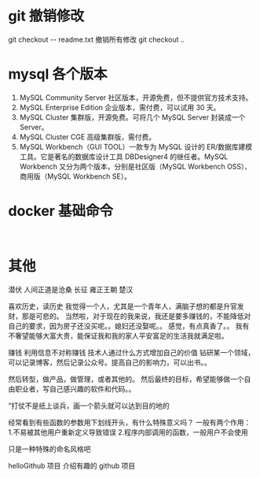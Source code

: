 # git 撤销修改

git checkout -- readme.txt
撤销所有修改
git checkout ..

# mysql 各个版本

1. MySQL Community Server 社区版本，开源免费，但不提供官方技术支持。
2. MySQL Enterprise Edition 企业版本，需付费，可以试用 30 天。
3. MySQL Cluster 集群版，开源免费。可将几个 MySQL Server 封装成一个 Server。
4. MySQL Cluster CGE 高级集群版，需付费。
5. MySQL Workbench（GUI TOOL）一款专为 MySQL 设计的 ER/数据库建模工具。它是著名的数据库设计工具 DBDesigner4 的继任者。MySQL Workbench 又分为两个版本，分别是社区版（MySQL Workbench OSS）、商用版（MySQL Workbench SE）。

# docker 基础命令

```shell


```

# 其他

潜伏
人间正道是沧桑
长征
雍正王朝
楚汉

喜欢历史，读历史
我觉得一个人，尤其是一个青年人，满脑子想的都是升官发财，那是可悲的。
当然啦，对于现在的我来说，我还是要多赚钱的，不能降低对自己的要求，因为房子还没买呢。。媳妇还没娶呢。。
感觉，有点真香了。。
我有不奢望能够大富大贵，能保证我和我的家人平安富足的生活我就满足啦。

赚钱
利用信息不对称赚钱
技术人通过什么方式增加自己的价值
钻研某一个领域，可以记录博客，然后记录公众号。提高自己的影响力，可以出书。。

然后转型，做产品，做管理，或者其他的。
然后最终的目标，希望能够做一个自由职业者，写自己感兴趣的软件和代码。。

“打仗不是纸上谈兵，画一个箭头就可以达到目的地的

经常看到有些函数的参数用下划线开头，有什么特殊意义吗？
一般有两个作用： 1.不易被其他用户重新定义导致错误 2.程序内部调用的函数，一般用户不会使用

只是一种特殊的命名风格吧

helloGithub 项目
介绍有趣的 github 项目
